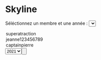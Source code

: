 # Skyline
Séléctionnez un membre et une année : <select id="Membre">
<option value="SuperAtraction">superatraction</option>
<option value="Jeanne123456789">jeanne123456789</option>
  <option value="CaptainPierre">captainpierre</option>
</select><select id="Annee">
<option>2021</option>
</select><input type="button" onclick="ChargerIframe()">
<script type="text/javascript" src="https://code.jquery.com/jquery-3.6.0.min.js"></script><br>
<div id="Iframe"></div><div id="link"></div>
<script type="text/javascript">
  function ChargerIframe(){
  var Nom = $("#Membre").children("option:selected").val();
  var Annee = $("#Annee").children("option:selected").val();;
  
  $("#Iframe").html("<iframe src=\"https://skyline.github.com/"+Nom+"/"+Annee+"\" width=\"500\" height=\"500\"></iframe>");
  $("#link").html("<a href=\"https://skyline.github.com/"+Nom+"/"+Annee+"\">https://skylines.github.com/"+Nom+"/"+Annee+"</a>");
                             }
                             </script>
